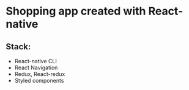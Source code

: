 # Shopping app created with React-native

## Stack:
+ React-native CLI
+ React Navigation
+ Redux, React-redux
+ Styled components